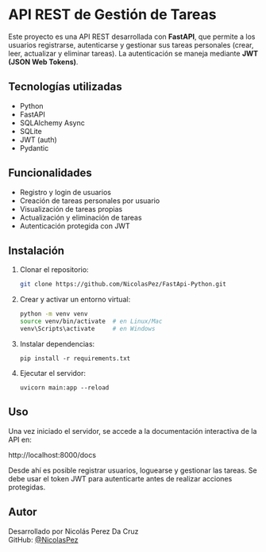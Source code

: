 # API REST de Gestión de Tareas

Este proyecto es una API REST desarrollada con **FastAPI**, que permite a los usuarios registrarse, autenticarse y gestionar sus tareas personales (crear, leer, actualizar y eliminar tareas).
La autenticación se maneja mediante **JWT (JSON Web Tokens)**.

## Tecnologías utilizadas

- Python
- FastAPI
- SQLAlchemy Async
- SQLite
- JWT (auth)
- Pydantic

## Funcionalidades

- Registro y login de usuarios
- Creación de tareas personales por usuario
- Visualización de tareas propias
- Actualización y eliminación de tareas
- Autenticación protegida con JWT

## Instalación

1. Clonar el repositorio:
   ```bash
   git clone https://github.com/NicolasPez/FastApi-Python.git
   ```
2. Crear y activar un entorno virtual:

   ```bash
   python -m venv venv
   source venv/bin/activate  # en Linux/Mac
   venv\Scripts\activate     # en Windows
   ```
3. Instalar dependencias:
   ```
   pip install -r requirements.txt
   ```
4. Ejecutar el servidor:
   ```
   uvicorn main:app --reload
   ```
## Uso
Una vez iniciado el servidor, se accede a la documentación interactiva de la API en:

http://localhost:8000/docs

Desde ahí es posible registrar usuarios, loguearse y gestionar las tareas.
Se debe usar el token JWT para autenticarte antes de realizar acciones protegidas.


## Autor  
Desarrollado por Nicolás Perez Da Cruz  
GitHub: [@NicolasPez](https://github.com/NicolasPez)
